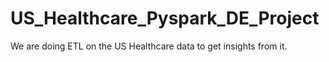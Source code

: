 # US_Healthcare_Pyspark_DE_Project
We are doing ETL on the US Healthcare data to get insights from it.
